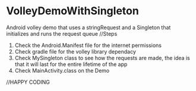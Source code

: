 # VolleyDemoWithSingleton
Android volley demo that uses a stringRequest and a Singleton that initializes and runs the request queue
//Steps
1. Check the Android.Manifest file for the internet permissions
2. Check gradle file for the volley library dependacy
3. Check MySingleton class to see how the requests are made, the idea is that it will last for the entire lifetime of the app
4. Check MainActivity.class on the Demo

//HAPPY CODING
